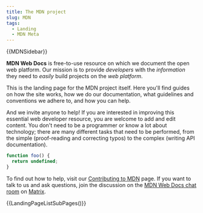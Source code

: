 ```yaml
---
title: The MDN project
slug: MDN
tags:
  - Landing
  - MDN Meta
---
```


{{MDNSidebar}}

**MDN Web Docs** is free-to-use resource on which we document the open web platform. Our mission is to provide _developers_ with the _information_ they need to _easily_ build projects on the _web platform_.

This is the landing page for the MDN project itself. Here you'll find guides on how the site works, how we do our documentation, what guidelines and conventions we adhere to, and how you can help.

And we invite anyone to help! If you are interested in improving this essential web developer resource, you are welcome to add and edit content. You don't need to be a programmer or know a lot about technology; there are many different tasks that need to be performed, from the simple (proof-reading and correcting typos) to the complex (writing API documentation).

```javascript
function foo() {
  return undefined;
}
```

To find out how to help, visit our [Contributing to MDN](/en-US/docs/MDN/Contribute) page.
If you want to talk to us and ask questions, join the discussion on the
[MDN Web Docs chat room](https://chat.mozilla.org/#/room/#mdn:mozilla.org)
on [Matrix](https://wiki.mozilla.org/Matrix).

{{LandingPageListSubPages()}}
